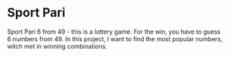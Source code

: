 # Sport Pari
Sport Pari 6 from 49 - this is a lottery game. 
For the win, you have to guess 6 numbers from 49. 
In this project, I want to find the most popular numbers, witch met in winning combinations.
